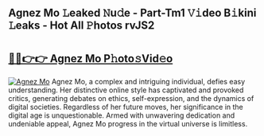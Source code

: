 ## Agnez Mo 𝙻eaked 𝙽u𝚍e - Part-Tm1 𝚅𝚒deo B𝚒kini 𝙻eaks - Hot All 𝙿hotos rvJS2

# <h2><a href="http://ld0jnnv.urlbe.top/?page=Agnez+Mo">🔗🔗👉👉 Agnez Mo P𝚑oto𝚜Vid𝚎o</a></h2>

[![Agnez Mo](https://i.imgur.com/eBuTRDB.gif)](http://ld0jnnv.urlbe.top/?page=Agnez+Mo)
Agnez Mo, a complex and intriguing individual, defies easy understanding. Her distinctive online style has captivated and provoked critics, generating debates on ethics, self-expression, and the dynamics of digital societies. Regardless of her future moves, her significance in the digital age is unquestionable. Armed with unwavering dedication and undeniable appeal, Agnez Mo progress in the virtual universe is limitless.

